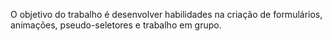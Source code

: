 O objetivo do trabalho é desenvolver habilidades na criação de formulários, animações, pseudo-seletores e trabalho em grupo.
